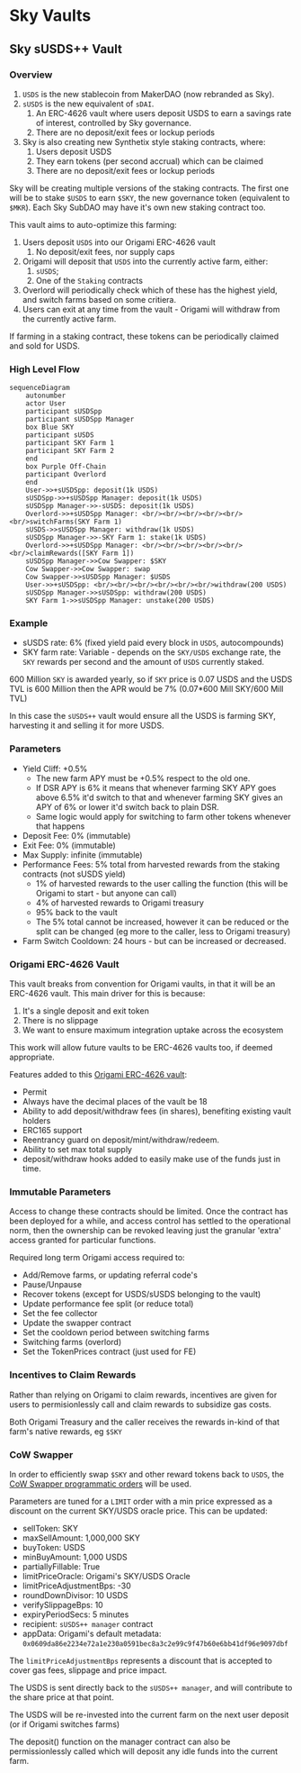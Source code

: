 # Sky Vaults

## Sky sUSDS++ Vault

### Overview

1. `USDS` is the new stablecoin from MakerDAO (now rebranded as Sky).
2. `sUSDS` is the new equivalent of `sDAI`.
   1. An ERC-4626 vault where users deposit USDS to earn a savings rate of interest, controlled by Sky governance.
   2. There are no deposit/exit fees or lockup periods
3. Sky is also creating new Synthetix style staking contracts, where:
   1. Users deposit USDS
   2. They earn tokens (per second accrual) which can be claimed
   3. There are no deposit/exit fees or lockup periods

Sky will be creating multiple versions of the staking contracts. The first one will be to stake `$USDS` to earn `$SKY`, the new governance token (equivalent to `$MKR`). Each Sky SubDAO may have it's own new staking contract too.

This vault aims to auto-optimize this farming:

1. Users deposit `USDS` into our Origami ERC-4626 vault
   1. No deposit/exit fees, nor supply caps
2. Origami will deposit that `USDS` into the currently active farm, either:
   1. `sUSDS`;
   2. One of the `Staking` contracts
3. Overlord will periodically check which of these has the highest yield, and switch farms based on some critiera.
4. Users can exit at any time from the vault - Origami will withdraw from the currently active farm.

If farming in a staking contract, these tokens can be periodically claimed and sold for USDS.

### High Level Flow

```mermaid
sequenceDiagram
    autonumber
    actor User
    participant sUSDSpp
    participant sUSDSpp Manager
    box Blue SKY
    participant sUSDS
    participant SKY Farm 1
    participant SKY Farm 2
    end
    box Purple Off-Chain
    participant Overlord
    end
    User->>+sUSDSpp: deposit(1k USDS)
    sUSDSpp->>+sUSDSpp Manager: deposit(1k USDS)
    sUSDSpp Manager->>-sUSDS: deposit(1k USDS)
    Overlord->>+sUSDSpp Manager: <br/><br/><br/><br/><br/><br/>switchFarms(SKY Farm 1)
    sUSDS->>sUSDSpp Manager: withdraw(1k USDS)
    sUSDSpp Manager->>-SKY Farm 1: stake(1k USDS)
    Overlord->>+sUSDSpp Manager: <br/><br/><br/><br/><br/><br/>claimRewards([SKY Farm 1])
    sUSDSpp Manager->>Cow Swapper: $SKY
    Cow Swapper->>Cow Swapper: swap
    Cow Swapper->>sUSDSpp Manager: $USDS
    User->>+sUSDSpp: <br/><br/><br/><br/><br/><br/>withdraw(200 USDS)
    sUSDSpp Manager->>sUSDSpp: withdraw(200 USDS)
    SKY Farm 1->>sUSDSpp Manager: unstake(200 USDS)
```

### Example

* sUSDS rate: 6% (fixed yield paid every block in `USDS`, autocompounds)
* SKY farm rate: Variable - depends on the `SKY/USDS` exchange rate, the `SKY` rewards per second and the amount of `USDS` currently staked.

600 Million `SKY` is awarded yearly, so if `SKY` price is 0.07 USDS and the USDS TVL is 600 Million then the APR would be 7% (0.07*600 Mill SKY/600 Mill TVL)

In this case the `sUSDS++` vault would ensure all the USDS is farming SKY, harvesting it and selling it for more USDS.

### Parameters

* Yield Cliff: +0.5%
  * The new farm APY must be +0.5% respect to the old one.
  * If DSR APY is 6% it means that whenever farming SKY APY goes above 6.5% it'd switch to that and whenever farming SKY gives an APY of 6% or lower it'd switch back to plain DSR.
  * Same logic would apply for switching to farm other tokens whenever that happens
* Deposit Fee: 0% (immutable)
* Exit Fee: 0% (immutable)
* Max Supply: infinite (immutable)
* Performance Fees: 5% total from harvested rewards from the staking contracts (not sUSDS yield)
  * 1% of harvested rewards to the user calling the function (this will be Origami to start - but anyone can call)
  * 4% of harvested rewards to Origami treasury
  * 95% back to the vault
  * The 5% total cannot be increased, however it can be reduced or the split can be changed (eg more to the caller, less to Origami treasury)
* Farm Switch Cooldown: 24 hours - but can be increased or decreased.

### Origami ERC-4626 Vault

This vault breaks from convention for Origami vaults, in that it will be an ERC-4626 vault. This main driver for this is because:

1. It's a single deposit and exit token
2. There is no slippage
3. We want to ensure maximum integration uptake across the ecosystem

This work will allow future vaults to be ERC-4626 vaults too, if deemed appropriate.

Features added to this [Origami ERC-4626 vault](../../common/OrigamiErc4626.sol):

* Permit
* Always have the decimal places of the vault be 18
* Ability to add deposit/withdraw fees (in shares), benefiting existing vault holders
* ERC165 support
* Reentrancy guard on deposit/mint/withdraw/redeem.
* Ability to set max total supply
* deposit/withdraw hooks added to easily make use of the funds just in time.

### Immutable Parameters

Access to change these contracts should be limited. Once the contract has been deployed for a while, and access control has settled to the operational norm, then the ownership can be revoked leaving just the granular 'extra' access granted for particular functions.

Required long term Origami access required to:

* Add/Remove farms, or updating referral code's
* Pause/Unpause
* Recover tokens (except for USDS/sUSDS belonging to the vault)
* Update performance fee split (or reduce total)
* Set the fee collector
* Update the swapper contract
* Set the cooldown period between switching farms
* Switching farms (overlord)
* Set the TokenPrices contract (just used for FE)

### Incentives to Claim Rewards

Rather than relying on Origami to claim rewards, incentives are given for users to permisionlessly call and claim rewards to subsidize gas costs.

Both Origami Treasury and the caller receives the rewards in-kind of that farm's native rewards, eg `$SKY`

### CoW Swapper

In order to efficiently swap `$SKY` and other reward tokens back to `USDS`, the [CoW Swapper programmatic orders](../../common/swappers/README.md) will be used.

Parameters are tuned for a `LIMIT` order with a min price expressed as a discount on the current SKY/USDS oracle price. This can be updated:

* sellToken: SKY
* maxSellAmount: 1,000,000 SKY
* buyToken: USDS
* minBuyAmount: 1,000 USDS
* partiallyFillable: True
* limitPriceOracle: Origami's SKY/USDS Oracle
* limitPriceAdjustmentBps: -30
* roundDownDivisor: 10 USDS
* verifySlippageBps: 10
* expiryPeriodSecs: 5 minutes
* recipient: `sUSDS++ manager` contract
* appData: Origami's default metadata: `0x0609da86e2234e72a1e230a0591bec8a3c2e99c9f47b60e6bb41df96e9097dbf`

The `limitPriceAdjustmentBps` represents a discount that is accepted to cover gas fees, slippage and price impact.

The USDS is sent directly back to the `sUSDS++ manager`, and will contribute to the share price at that point.

The USDS will be re-invested into the current farm on the next user deposit (or if Origami switches farms)

The deposit() function on the manager contract can also be permissionlessly called which will deposit any idle funds into the current farm.
